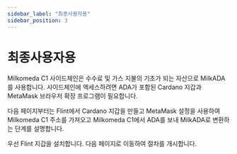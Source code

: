 ```yaml
---
sidebar_label: "최종사용자용"
sidebar_position: 3
---
```


# 최종사용자용

Milkomeda C1 사이드체인은 수수료 및 가스 지불의 기초가 되는 자산으로 MilkADA를 사용합니다. 사이드체인에 액세스하려면 ADA가 포함된 Cardano 지갑과 MetaMask 브라우저 확장 프로그램이 필요합니다.

다음 페이지부터는 Flint에서 Cardano 지갑을 만들고 MetaMask 설정을 사용하여 Milkomeda C1 주소를 가져오고 Milkomeda C1에서 ADA를 보내 MilkADA로 변환하는 단계를 설명합니다.

우선 Flint 지갑을 설치합니다. 다음 페이지로 이동하여 절차를 개시합니다.
